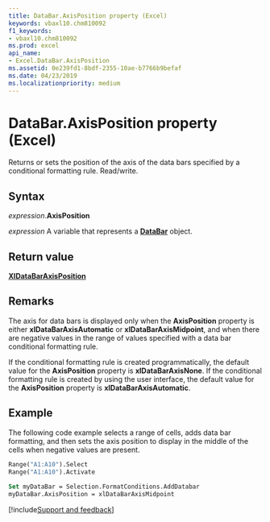 ```yaml
---
title: DataBar.AxisPosition property (Excel)
keywords: vbaxl10.chm810092
f1_keywords:
- vbaxl10.chm810092
ms.prod: excel
api_name:
- Excel.DataBar.AxisPosition
ms.assetid: 0e239fd1-8bdf-2355-10ae-b7766b9befaf
ms.date: 04/23/2019
ms.localizationpriority: medium
---
```



# DataBar.AxisPosition property (Excel)

Returns or sets the position of the axis of the data bars specified by a conditional formatting rule. Read/write.


## Syntax

_expression_.**AxisPosition**

_expression_ A variable that represents a **[DataBar](Excel.DataBar.md)** object.


## Return value

**[XlDataBarAxisPosition](Excel.XlDataBarAxisPosition.md)**


## Remarks

The axis for data bars is displayed only when the **AxisPosition** property is either **xlDataBarAxisAutomatic** or **xlDataBarAxisMidpoint**, and when there are negative values in the range of values specified with a data bar conditional formatting rule. 

If the conditional formatting rule is created programmatically, the default value for the **AxisPosition** property is **xlDataBarAxisNone**. If the conditional formatting rule is created by using the user interface, the default value for the **AxisPosition** property is **xlDataBarAxisAutomatic**.


## Example

The following code example selects a range of cells, adds data bar formatting, and then sets the axis position to display in the middle of the cells when negative values are present.

```vb
Range("A1:A10").Select 
Range("A1:A10").Activate 
 
Set myDataBar = Selection.FormatConditions.AddDatabar 
myDataBar.AxisPosition = xlDataBarAxisMidpoint
```




[!include[Support and feedback](~/includes/feedback-boilerplate.md)]